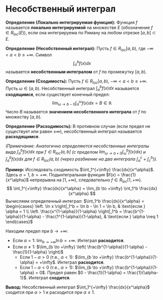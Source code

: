 # Несобственный интеграл

**Определение (Локально интегрируемая функция):**
Функция $f$ называется **локально интегрируемой** на множестве $E$ (обозначение $f \in R_{loc}(E)$), если она интегрируема по Риману на любом отрезке $[a, b] \subset E$.

**Определение (Несобственный интеграл):**
Пусть $f \in R_{loc}[a, b)$, где $-\infty < a < b \le +\infty$.
Символ
$$ \int_a^b f(x) dx $$
называется **несобственным интегралом** от $f$ по промежутку $[a, b)$.

**Определение (Сходимость):**
Пусть $f \in R_{loc}[a, b)$, $-\infty < a < b \le +\infty$. Пусть ${\omega \in [a,b)}$.
Несобственный интеграл $\int_a^b f(x) dx$ называется **сходящимся**, если существует конечный предел:
$$ \lim_{\omega \to b-0} \int_a^\omega f(x) dx = B \in \mathbb{R} $$
Число $B$ называется **значением несобственного интеграла** от $f$ по множеству ${[a,b)}$.

**Определение (Расходимость):**
В противном случае (если предел не существует или равен $\pm \infty$), несобственный интеграл называется **расходящимся**.

*(Примечание: Аналогично определяются несобственные интегралы вида $\int_a^b f(x) dx$ при $f \in R_{loc}(a, b]$ (с пределом $\lim_{\omega \to a+0} \int_\omega^b f(x) dx$) и $\int_a^b f(x) dx$ для $f \in R_{loc}(a, b)$ (через разбиение на два интеграла $\int_a^c + \int_c^b$)).*

**Пример:**
Исследовать сходимость $\int_1^{+\infty} \frac{dx}{x^\alpha}$.
Здесь $a=1$, $b=+\infty$. Подынтегральная функция $f(x) = \frac{1}{x^\alpha}$ непрерывна на $[1, +\infty)$, следовательно $f \in R_{loc}[1, +\infty)$.
$$ \int_1^{+\infty} \frac{dx}{x^\alpha} = \lim_{b \to +\infty} \int_1^b \frac{dx}{x^\alpha} $$
Вычисляем определенный интеграл:
$\int_1^b \frac{dx}{x^\alpha} = \begin{cases} \left. \ln x \right|_1^b = \ln b - \ln 1 = \ln b, & \text{если } \alpha = 1 \\ \left. \frac{x^{1-\alpha}}{1-\alpha} \right|_1^b = \frac{b^{1-\alpha}}{1-\alpha} - \frac{1^{1-\alpha}}{1-\alpha}, & \text{если } \alpha \neq 1 \end{cases}$

Находим предел при $b \to +\infty$:
*   Если $\alpha = 1$: $\lim_{b \to +\infty} \ln b = +\infty$. Интеграл **расходится**.
*   Если $\alpha \neq 1$: $\lim_{b \to +\infty} \left( \frac{b^{1-\alpha}}{1-\alpha} - \frac{1}{1-\alpha} \right)$
    *   Если $1-\alpha > 0$ (т.е., $\alpha < 1$): $\lim_{b \to +\infty} \frac{b^{1-\alpha}}{1-\alpha} = +\infty$. Интеграл **расходится**.
    *   Если $1-\alpha < 0$ (т.е., $\alpha > 1$): $\lim_{b \to +\infty} \frac{b^{1-\alpha}}{1-\alpha} = 0$. Предел равен $0 - \frac{1}{1-\alpha} = \frac{1}{\alpha-1}$. Интеграл **сходится**.

**Вывод:** Несобственный интеграл $\int_1^{+\infty} \frac{dx}{x^\alpha}$ сходится при $\alpha > 1$ и расходится при $\alpha \le 1$.